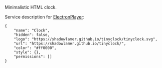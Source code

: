 Minimalistic HTML clock.

Service description for [ElectronPlayer](https://github.com/oscartbeaumont/ElectronPlayer):
```
{
    "name": "Clock",
    "hidden": false,
    "logo": "https://shadowlamer.github.io/tinyclock/tinyclock.svg",
    "url": "https://shadowlamer.github.io/tinyclock/",
    "color": "#ff0000",
    "style": {},
    "permissions": []
}
```
